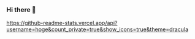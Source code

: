 ### Hi there 👋

https://github-readme-stats.vercel.app/api?username=hoge&count_private=true&show_icons=true&theme=dracula
